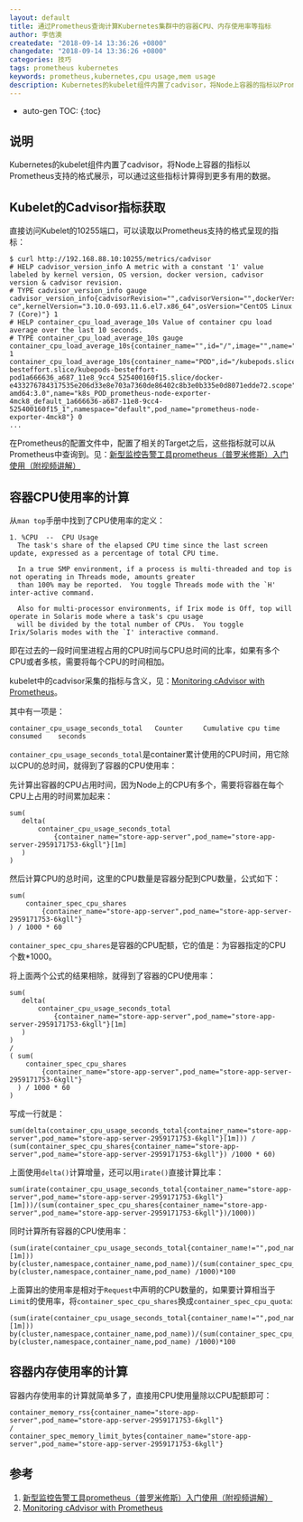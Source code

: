 ```yaml
---
layout: default
title: 通过Prometheus查询计算Kubernetes集群中的容器CPU、内存使用率等指标
author: 李佶澳
createdate: "2018-09-14 13:36:26 +0800"
changedate: "2018-09-14 13:36:26 +0800"
categories: 技巧
tags: prometheus kubernetes
keywords: prometheus,kubernetes,cpu usage,mem usage
description: Kubernetes的kubelet组件内置了cadvisor，将Node上容器的指标以Prometheus支持的格式展示，可以通过这些指标计算得到更多有用的数据。
---
```


* auto-gen TOC:
{:toc}

## 说明

Kubernetes的kubelet组件内置了cadvisor，将Node上容器的指标以Prometheus支持的格式展示，可以通过这些指标计算得到更多有用的数据。

## Kubelet的Cadvisor指标获取

直接访问Kubelet的10255端口，可以读取以Prometheus支持的格式呈现的指标：

	$ curl http://192.168.88.10:10255/metrics/cadvisor
	# HELP cadvisor_version_info A metric with a constant '1' value labeled by kernel version, OS version, docker version, cadvisor version & cadvisor revision.
	# TYPE cadvisor_version_info gauge
	cadvisor_version_info{cadvisorRevision="",cadvisorVersion="",dockerVersion="17.05.0-ce",kernelVersion="3.10.0-693.11.6.el7.x86_64",osVersion="CentOS Linux 7 (Core)"} 1
	# HELP container_cpu_load_average_10s Value of container cpu load average over the last 10 seconds.
	# TYPE container_cpu_load_average_10s gauge
	container_cpu_load_average_10s{container_name="",id="/",image="",name="",namespace="",pod_name=""} 1
	container_cpu_load_average_10s{container_name="POD",id="/kubepods.slice/kubepods-besteffort.slice/kubepods-besteffort-pod1a666636_a687_11e8_9cc4_525400160f15.slice/docker-e433276784317535e206d33e8e703a7360de86402c8b3e0b335e0d8071edde72.scope",image="registry.aliyuncs.com/archon/pause-amd64:3.0",name="k8s_POD_prometheus-node-exporter-4mck8_default_1a666636-a687-11e8-9cc4-525400160f15_1",namespace="default",pod_name="prometheus-node-exporter-4mck8"} 0
	...

在Prometheus的配置文件中，配置了相关的Target之后，这些指标就可以从Prometheus中查询到。见：[新型监控告警工具prometheus（普罗米修斯）入门使用（附视频讲解）][1]

## 容器CPU使用率的计算

从`man top`手册中找到了CPU使用率的定义：

	1. %CPU  --  CPU Usage
	  The task's share of the elapsed CPU time since the last screen update, expressed as a percentage of total CPU time.
	
	  In a true SMP environment, if a process is multi-threaded and top is not operating in Threads mode, amounts greater
	  than 100% may be reported.  You toggle Threads mode with the `H' inter-active command.
	
	  Also for multi-processor environments, if Irix mode is Off, top will operate in Solaris mode where a task's cpu usage
	  will be divided by the total number of CPUs.  You toggle Irix/Solaris modes with the `I' interactive command.

即在过去的一段时间里进程占用的CPU时间与CPU总时间的比率，如果有多个CPU或者多核，需要将每个CPU的时间相加。

kubelet中的cadvisor采集的指标与含义，见：[Monitoring cAdvisor with Prometheus][2]。

其中有一项是：

	container_cpu_usage_seconds_total 	Counter 	Cumulative cpu time consumed 	seconds

`container_cpu_usage_seconds_total`是container累计使用的CPU时间，用它除以CPU的总时间，就得到了容器的CPU使用率：

先计算出容器的CPU占用时间，因为Node上的CPU有多个，需要将容器在每个CPU上占用的时间累加起来：

	sum(
	   delta(
	       container_cpu_usage_seconds_total
	           {container_name="store-app-server",pod_name="store-app-server-2959171753-6kgll"}[1m]
	   )
	) 

然后计算CPU的总时间，这里的CPU数量是容器分配到CPU数量，公式如下：

	sum(
	    container_spec_cpu_shares
	        {container_name="store-app-server",pod_name="store-app-server-2959171753-6kgll"}
	) / 1000 * 60

`container_spec_cpu_shares`是容器的CPU配额，它的值是：为容器指定的CPU个数*1000。

将上面两个公式的结果相除，就得到了容器的CPU使用率：

	sum(
	   delta(
	       container_cpu_usage_seconds_total
	           {container_name="store-app-server",pod_name="store-app-server-2959171753-6kgll"}[1m]
	   )
	) 
	/ 
	( sum(
	    container_spec_cpu_shares
	        {container_name="store-app-server",pod_name="store-app-server-2959171753-6kgll"}
	  ) / 1000 * 60
	)

写成一行就是：

	sum(delta(container_cpu_usage_seconds_total{container_name="store-app-server",pod_name="store-app-server-2959171753-6kgll"}[1m])) / (sum(container_spec_cpu_shares{container_name="store-app-server",pod_name="store-app-server-2959171753-6kgll"}) /1000 * 60)

上面使用`delta()`计算增量，还可以用`irate()`直接计算比率：

	sum(irate(container_cpu_usage_seconds_total{container_name="store-app-server",pod_name="store-app-server-2959171753-6kgll"}[1m]))/(sum(container_spec_cpu_shares{container_name="store-app-server",pod_name="store-app-server-2959171753-6kgll"})/1000))
	

同时计算所有容器的CPU使用率：

	(sum(irate(container_cpu_usage_seconds_total{container_name!="",pod_name!=""}[1m])) by(cluster,namespace,container_name,pod_name))/(sum(container_spec_cpu_shares{container_name!="",pod_name!=""}) by(cluster,namespace,container_name,pod_name) /1000)*100
	

上面算出的使用率是相对于`Request`中声明的CPU数量的，如果要计算相当于`Limit`的使用率，将`container_spec_cpu_shares`换成`container_spec_cpu_quota`:

	(sum(irate(container_cpu_usage_seconds_total{container_name!="",pod_name!=""}[1m])) by(cluster,namespace,container_name,pod_name))/(sum(container_spec_cpu_quota{container_name!="",pod_name!=""}) by(cluster,namespace,container_name,pod_name) /1000)*100
	


## 容器内存使用率的计算

容器内存使用率的计算就简单多了，直接用CPU使用量除以CPU配额即可：

	container_memory_rss{container_name="store-app-server",pod_name="store-app-server-2959171753-6kgll"}
	/
	container_spec_memory_limit_bytes{container_name="store-app-server",pod_name="store-app-server-2959171753-6kgll"}

## 参考

1. [新型监控告警工具prometheus（普罗米修斯）入门使用（附视频讲解）][1]
2. [Monitoring cAdvisor with Prometheus][2]

[1]: http://www.lijiaocn.com/%E9%A1%B9%E7%9B%AE/2018/08/03/prometheus-usage.html "新型监控告警工具prometheus（普罗米修斯）入门使用（附视频讲解）"
[2]: https://github.com/google/cadvisor/blob/2fa6c624a2b22004ef437c0798c0253189b2f01f/docs/storage/prometheus.md "Monitoring cAdvisor with Prometheus"
